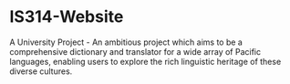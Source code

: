 # IS314-Website
A University Project - An ambitious project which aims to be a comprehensive dictionary and translator for a wide array of Pacific languages, enabling users to explore the rich linguistic heritage of these diverse cultures.
